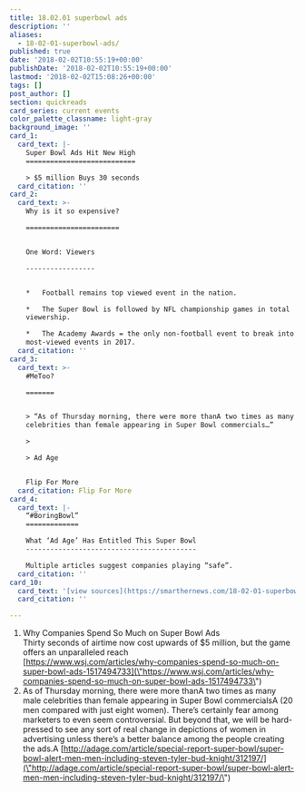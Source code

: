 ```yaml
---
title: 18.02.01 superbowl ads
description: ''
aliases:
  - 18-02-01-superbowl-ads/
published: true
date: '2018-02-02T10:55:19+00:00'
publishDate: '2018-02-02T10:55:19+00:00'
lastmod: '2018-02-02T15:08:26+00:00'
tags: []
post_author: []
section: quickreads
card_series: current events
color_palette_classname: light-gray
background_image: ''
card_1:
  card_text: |-
    Super Bowl Ads Hit New High
    ===========================

    > $5 million Buys 30 seconds
  card_citation: ''
card_2:
  card_text: >-
    Why is it so expensive?

    =======================


    One Word: Viewers

    -----------------


    *   Football remains top viewed event in the nation.

    *   The Super Bowl is followed by NFL championship games in total
    viewership.

    *   The Academy Awards = the only non-football event to break into 5
    most-viewed events in 2017.
  card_citation: ''
card_3:
  card_text: >-
    #MeToo?

    =======


    > “As of Thursday morning, there were more thanA two times as many male
    celebrities than female appearing in Super Bowl commercials…”

    > 

    > Ad Age


    Flip For More
  card_citation: Flip For More
card_4:
  card_text: |-
    “#BoringBowl”
    =============

    What ‘Ad Age’ Has Entitled This Super Bowl
    ------------------------------------------

    Multiple articles suggest companies playing “safe”.
  card_citation: ''
card_10:
  card_text: '[view sources](https://smarthernews.com/18-02-01-superbowl-ads/)'
  card_citation: ''

---
```

1.  Why Companies Spend So Much on Super Bowl Ads  
    Thirty seconds of airtime now cost upwards of $5 million, but the game offers an unparalleled reach  
    [https://www.wsj.com/articles/why-companies-spend-so-much-on-super-bowl-ads-1517494733](\"https://www.wsj.com/articles/why-companies-spend-so-much-on-super-bowl-ads-1517494733\")
2.  As of Thursday morning, there were more thanA two times as many male celebrities than female appearing in Super Bowl commercialsA (20 men compared with just eight women). There’s certainly fear among marketers to even seem controversial. But beyond that, we will be hard-pressed to see any sort of real change in depictions of women in advertising unless there’s a better balance among the people creating the ads.A [http://adage.com/article/special-report-super-bowl/super-bowl-alert-men-men-including-steven-tyler-bud-knight/312197/](\"http://adage.com/article/special-report-super-bowl/super-bowl-alert-men-men-including-steven-tyler-bud-knight/312197/\")